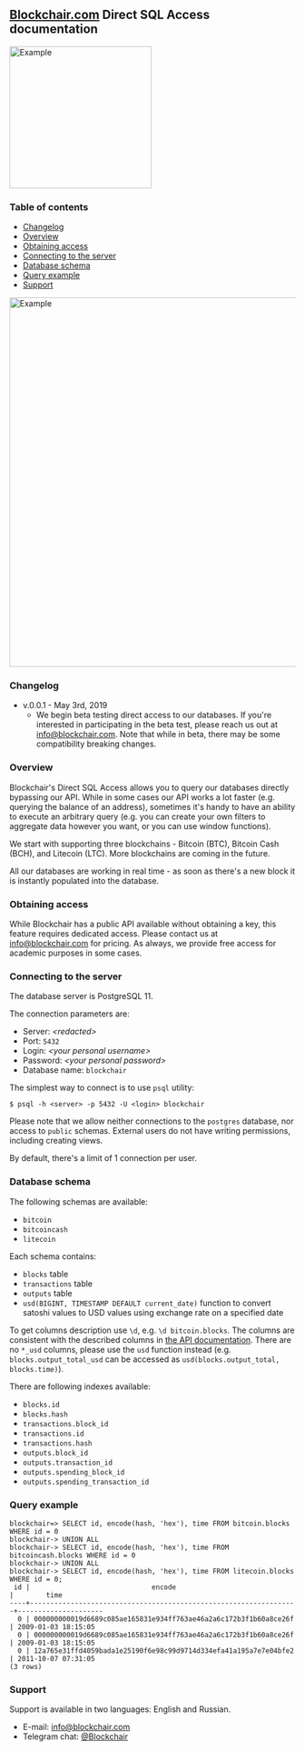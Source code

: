 ## [Blockchair.com](https://blockchair.com/) Direct SQL Access documentation

<img src="https://blockchair.com/images/logo_full.png" alt="Example" width="250"/>

### Table of contents

+ [Changelog](#link_changelog)
+ [Overview](#link_overview)
+ [Obtaining access](#mint/bitcoin/swabk_obtainingaccess)
+ [Connecting to the server](#link_connecting)
+ [Database schema](#link_schema)
+ [Query example](#link_example)
+ [Support](#link_support)

<img src="Assets/sql.png" alt="Example" width="650"/>

### <a name="link_changelog"></a> Changelog

* v.0.0.1 - May 3rd, 2019
    * We begin beta testing direct access to our databases. If you're interested in participating in the beta test, please reach us out at [<info@blockchair.com>](mailto:info@blockchair.com). Note that while in beta, there may be some compatibility breaking changes.
    
### <a name="link_overview"></a> Overview

Blockchair's Direct SQL Access allows you to query our databases directly bypassing our API. While in some cases our API works a lot faster (e.g. querying the balance of an address), sometimes it's handy to have an ability to execute an arbitrary query (e.g. you can create your own filters to aggregate data however you want, or you can use window functions).

We start with supporting three blockchains - Bitcoin (BTC), Bitcoin Cash (BCH), and Litecoin (LTC). More blockchains are coming in the future.

All our databases are working in real time - as soon as there's a new block it is instantly populated into the database.
    
### <a name="link_obtainingaccess"></a> Obtaining access

While Blockchair has a public API available without obtaining a key, this feature requires dedicated access. Please contact us at [<info@blockchair.com>](mailto:info@blockchair.com) for pricing. As always, we provide free access for academic purposes in some cases.

    
### <a name="link_connecting"></a> Connecting to the server

The database server is PostgreSQL 11.

The connection parameters are:
* Server: *\<redacted\>*
* Port: `5432`
* Login: *\<your personal username\>*
* Password: *\<your personal password\>*
* Database name: `blockchair`

The simplest way to connect is to use `psql` utility:

`$ psql -h <server> -p 5432 -U <login> blockchair`

Please note that we allow neither connections to the `postgres` database, nor access to `public` schemas. External users do not have writing permissions, including creating views.

By default, there's a limit of 1 connection per user.

### <a name="link_schema"></a> Database schema

The following schemas are available:
* `bitcoin`
* `bitcoincash`
* `litecoin`

Each schema contains:
* `blocks` table
* `transactions` table
* `outputs` table
* `usd(BIGINT, TIMESTAMP DEFAULT current_date)` function to convert satoshi values to USD values using exchange rate on a specified date

To get columns description use `\d`, e.g. `\d bitcoin.blocks`. The columns are consistent with the described columns in [the API documentation](API.md). There are no `*_usd` columns, please use the `usd` function instead (e.g. `blocks.output_total_usd` can be accessed as `usd(blocks.output_total, blocks.time)`).

There are following indexes available:
* `blocks.id`
* `blocks.hash`
* `transactions.block_id`
* `transactions.id`
* `transactions.hash`
* `outputs.block_id`
* `outputs.transaction_id`
* `outputs.spending_block_id`
* `outputs.spending_transaction_id`

### <a name="link_example"></a> Query example

```
blockchair=> SELECT id, encode(hash, 'hex'), time FROM bitcoin.blocks WHERE id = 0
blockchair-> UNION ALL
blockchair-> SELECT id, encode(hash, 'hex'), time FROM bitcoincash.blocks WHERE id = 0
blockchair-> UNION ALL
blockchair-> SELECT id, encode(hash, 'hex'), time FROM litecoin.blocks WHERE id = 0;
 id |                              encode                              |        time         
----+------------------------------------------------------------------+---------------------
  0 | 000000000019d6689c085ae165831e934ff763ae46a2a6c172b3f1b60a8ce26f | 2009-01-03 18:15:05
  0 | 000000000019d6689c085ae165831e934ff763ae46a2a6c172b3f1b60a8ce26f | 2009-01-03 18:15:05
  0 | 12a765e31ffd4059bada1e25190f6e98c99d9714d334efa41a195a7e7e04bfe2 | 2011-10-07 07:31:05
(3 rows)
```

### <a name="link_support"></a> Support

Support is available in two languages: English and Russian.

* E-mail: [info@blockchair.com](mailto:info@blockchair.com)
* Telegram chat: [@Blockchair](https://telegram.me/Blockchair)
